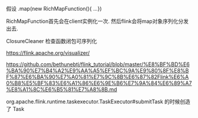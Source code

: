 假设
.map(new RichMapFunction(){
...})

RichMapFunction首先会在client实例化一次.
然后flink会将map对象序列化分发出去.

ClosureCleaner 检查函数闭包可序列化

https://flink.apache.org/visualizer/

https://github.com/bethunebtj/flink_tutorial/blob/master/%E8%BF%BD%E6%BA%90%E7%B4%A2%E9%AA%A5%EF%BC%9A%E9%80%8F%E8%BF%87%E6%BA%90%E7%A0%81%E7%9C%8B%E6%87%82Flink%E6%A0%B8%E5%BF%83%E6%A1%86%E6%9E%B6%E7%9A%84%E6%89%A7%E8%A1%8C%E6%B5%81%E7%A8%8B.md

org.apache.flink.runtime.taskexecutor.TaskExecutor#submitTask
的时候创造了 Task